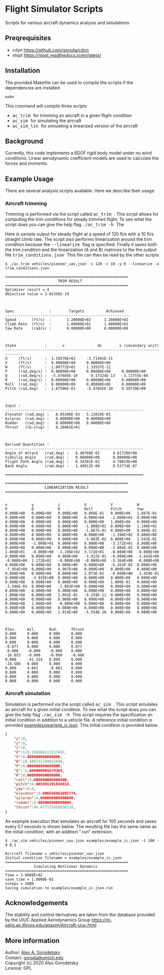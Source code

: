 # Flight Simulator Scripts

Scripts for various aircraft dynamics analysis and simulations

## Preqrequisites
* cdyn https://github.com/goroda/cdyn
* nlopt https://nlopt.readthedocs.io/en/latest/


## Installation
The provided Makefile can be used to compile the scripts if the dependencies are installed

``
make
``

This command will compile three scripts
* <kbd> ac_trim </kbd> for trimming an aircraft in a given flight condition
* <kbd> ac_sim </kbd> for simulating the aircraft
* <kbd> ac_sim_lin </kbd> for simulating a linearized version of the aircraft

## Background

Currently, this code implements a 6DOF rigid body model under no wind conditions. Linear aerodynamic coefficient models are used to calculate the forces and moments.

## Example Usage

There are several analysis scripts available. Here we describe their usage

### Aircraft trimming
Trimming is performed via the script called <kbd> ac_trim </kbd>. This script allows for computing the trim conditions for steady trimmed flight. To see what the script does you can give the help flag <kbd> ./ac_trim -h </kbd> The 

Here is sample output for steady flight at a speed of 120 ft/s with a 10 ft/s straight climb rate. The script also performs linearization around the trim condition because the <kbd> --linearize </kbd> flag is specified. Finally it saves both the trim condition and the linearization (A and B) matrices to the the output file <kbd> trim_conditions.json </kbd> This file can then be read by the other scripts


``` shell
$ ./ac_trim vehicles/pioneer_uav.json -s 120 -c 10 -y 0 --linearize -o trim_conditions.json

========================================================
                        TRIM RESULT                     
========================================================
Optimizer result = 4
Objective value = 3.01356E-19



Spec                :        Targets          Achieved   
---------------------------------------------------------
Speed       (ft/s)  :       1.20000E+02      1.20000E+02
Climb Rate  (ft/s)  :       1.00000E+01      1.00000E+01
Yaw Rate    (rad/s) :       0.00000E+00      0.00000E+00



State             :       x               dx   	 	x (secondary unit)
------------------------------------------------------------------------------
U     (ft/s)      :  1.19576E+02     -3.71481E-11
V     (ft/s)      :  0.00000E+00     0.00000E+00
W     (ft/s)      :  1.00772E+01     1.33937E-12
P     (rad,deg/s) :  0.00000E+00     0.00000E+00 	 0.00000E+00
Q     (rad,deg/s) :  -5.47605E-10     -9.17324E-13 	 -3.13755E-08
R     (rad,deg/s) :  0.00000E+00     0.00000E+00 	 0.00000E+00
Roll  (rad,deg)   :  0.00000E+00     0.00000E+00 	 0.00000E+00
Pitch (rad,deg)   :  1.67506E-01     -5.47605E-10 	 9.59739E+00



Input :
---------------------------------------------------------------
Elevator (rad,deg) :   8.95386E-03 	 5.13019E-01
Aileron  (rad,deg) :   0.00000E+00 	 0.00000E+00
Rudder   (rad,deg) :   0.00000E+00 	 0.00000E+00
Thrust   (lb-slug) :   8.36081E+01



Derived Quantities :
---------------------------------------------------------------
Angle of Attack   (rad,deg) :   8.40760E-02 	 4.81720E+00
Sideslip Angle    (rad,deg) :   0.00000E+00 	 0.00000E+00
Flight Path Angle (rad,deg) :   8.34301E-02 	 4.78019E+00
Bank Angle        (rad,deg) :   1.49012E-08 	 8.53774E-07

===============================================================

========================================================
                  LINEARIZATION RESULT                  
========================================================


x           y           z           U           V           W           P           Q           R           Roll        Pitch       Yaw        
0.000E+00   0.000E+00   0.000E+00   9.860E-01   0.000E+00   1.667E-01   0.000E+00   0.000E+00   0.000E+00   0.000E+00   -1.000E+01  0.000E+00   
0.000E+00   0.000E+00   0.000E+00   0.000E+00   1.000E+00   0.000E+00   0.000E+00   0.000E+00   0.000E+00   -1.008E+01  0.000E+00   1.196E+02   
0.000E+00   0.000E+00   0.000E+00   -1.667E-01  0.000E+00   9.860E-01   0.000E+00   0.000E+00   0.000E+00   0.000E+00   -1.196E+02  0.000E+00   
0.000E+00   0.000E+00   0.000E+00   -3.883E-02  0.000E+00   2.543E-01   0.000E+00   -1.009E+01  0.000E+00   0.000E+00   -3.172E+01  0.000E+00   
0.000E+00   0.000E+00   0.000E+00   0.000E+00   -3.084E-02  0.000E+00   1.008E+01   -0.000E+00  -1.196E+02  3.172E+01   -0.000E+00  -0.000E+00  
0.000E+00   0.000E+00   0.000E+00   -3.922E-01  -0.000E+00  -1.642E+00  -0.000E+00  1.172E+02   -0.000E+00  -0.000E+00  -5.364E+00  -0.000E+00  
0.000E+00   0.000E+00   0.000E+00   0.000E+00   -6.262E-02  0.000E+00   -7.954E+00  0.000E+00   4.967E+00   0.000E+00   0.000E+00   0.000E+00   
0.000E+00   0.000E+00   0.000E+00   2.073E-02   -0.000E+00  -2.459E-01  0.000E+00   -3.835E+00  0.000E+00   0.000E+00   0.000E+00   0.000E+00   
0.000E+00   0.000E+00   0.000E+00   0.000E+00   1.009E-01   0.000E+00   -3.546E-01  0.000E+00   -1.803E+00  0.000E+00   0.000E+00   0.000E+00   
0.000E+00   0.000E+00   0.000E+00   0.000E+00   0.000E+00   0.000E+00   1.000E+00   0.000E+00   1.691E-01   -9.259E-11  0.000E+00   0.000E+00   
0.000E+00   0.000E+00   0.000E+00   0.000E+00   0.000E+00   0.000E+00   0.000E+00   1.000E+00   -0.000E+00  0.000E+00   0.000E+00   0.000E+00   
0.000E+00   0.000E+00   0.000E+00   0.000E+00   0.000E+00   0.000E+00   0.000E+00   0.000E+00   1.014E+00   -5.554E-10  0.000E+00   0.000E+00   



Elev.     Ail.      Rud.      Thrust   
0.000     0.000     0.000     0.000     
0.000     0.000     0.000     0.000     
0.000     0.000     0.000     0.000     
-0.077    0.000     0.000     0.077     
-0.000    -0.000    -0.000    0.000     
-16.053   -0.000    -0.000    -0.000    
0.000     -41.314   0.809     0.000     
-24.586   0.000     0.000     0.000     
0.000     4.603     -9.861    0.000     
0.000     0.000     0.000     0.000     
0.000     0.000     0.000     0.000     
0.000     0.000     0.000     0.000  
```


### Aircraft simulation
Simulation is performed via the script called <kbd> ac_sim </kbd>. This script simulates an aircraft for a given initial condition. To see what the script does you can give the help flag <kbd> ./ac_sim -h </kbd> This script requires the specification an initial condition in addition to a vehicle file. A reference initial condition is provided [examples/example_ic.json](examples/example_ic.json). This initial condition is provided below.


``` json
{
    "x":0,
    "y":0,
    "z":0,
    "U":119.556604117257407,
    "V":0.000000000000000,
    "W":10.306231704642098,
    "P":0.000000000000000,
    "Q":-0.000000001679369,
    "R":0.000000000000000,
    "roll":0.000000000000000,
    "pitch":0.085991201830814,
    "yaw":0.0,
    "elevator":0.006646961692774,
    "aileron":0.000000000000000,
    "rudder":0.000000000000000,
    "thrust":48.877175456058318,    
}
```

An example execution that simulates an aircraft for 100 seconds and saves every 0.1 seconds is shown below. The resulting file has the same name as the initial condition, with an addition ".run" extension.


```shell
$ ./ac_sim vehicles/pioneer_uav.json examples/example_ic.json -t 100 -d 0.1 

Aircraft filename = vehicles/pioneer_uav.json
Initial condition filename = examples/example_ic.json
========================================================
             Simulating Nonlinear Dynamics              
========================================================
Time = 1.0000E+02
save_time = 1.0000E-01
nsteps = 1000
Saving simulation to examples/example_ic.json.run
```


## Acknowledgements

The stability and control derivatives are taken from the database provided by the UIUC Applied Aerodynamics Group https://m-selig.ae.illinois.edu/apasim/Aircraft-uiuc.html


## More information

Author: [Alex A. Gorodetsky](https://www.alexgorodetsky.com)  
Contact: [goroda@umich.edu](mailto:goroda@umich.edu)  
Copyright (c) 2020 Alex Gorodetsky  
License: GPL
